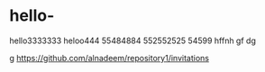 # hello-
hello3333333
heloo444
55484884
552552525
54599
hffnh
gf
dg

g
https://github.com/alnadeem/repository1/invitations
